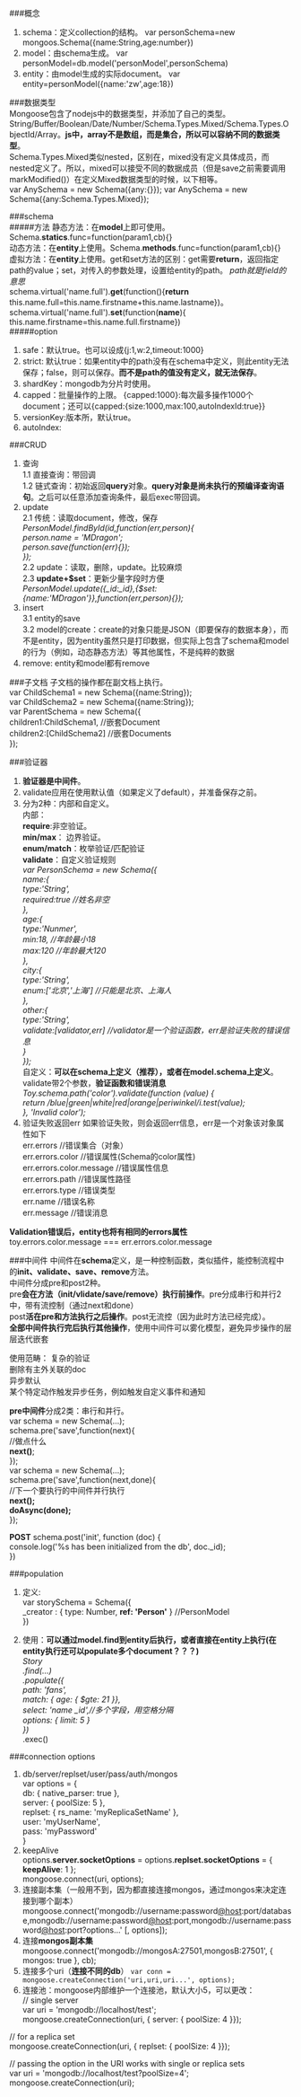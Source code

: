 ###概念  
1. schema：定义collection的结构。  var personSchema=new mongoos.Schema({name:String,age:number})  
2. model：由schema生成。  var personModel=db.model('personModel',personSchema)    
3. entity：由model生成的实际document。  var entity=personModel({name:'zw',age:18})  

###数据类型  
Mongoose包含了nodejs中的数据类型，并添加了自己的类型。  
String/Buffer/Boolean/Date/Number/Schema.Types.Mixed/Schema.Types.ObjectId/Array。**js中，array不是数组，而是集合，所以可以容纳不同的数据类型**。  
Schema.Types.Mixed类似nested，区别在，mixed没有定义具体成员，而nested定义了。所以，mixed可以接受不同的数据成员（但是save之前需要调用markModified()）在定义Mixed数据类型的时候，以下相等。  
    var AnySchema = new Schema({any:{}});
    var AnySchema = new Schema({any:Schema.Types.Mixed});

###schema  
#####方法
静态方法：在**model**上即可使用。 Schema.**statics**.func=function(param1,cb){}  
动态方法：在**entity**上使用。Schema.**methods**.func=function(param1,cb){}  
虚拟方法：在**entity**上使用。get和set方法的区别：get需要**return**，返回指定path的value；set，对传入的参数处理，设置给entity的path。 *path就是field的意思*  
schema.virtual('name.full').**get**(function(){**return** this.name.full=this.name.firstname+this.name.lastname})。 schema.virtual('name.full').**set**(function(**name**){ this.name.firstname=this.name.full.firstname})  
#####option  
1. safe：默认true。也可以设成{j:1,w:2,timeout:1000}    
2. strict: 默认true：如果entity中的path没有在schema中定义，则此entity无法保存；false，则可以保存。**而不是path的值没有定义，就无法保存**。     
3. shardKey：mongodb为分片时使用。  
4. capped：批量操作的上限。  {capped:1000}:每次最多操作1000个document；还可以{capped:{size:1000,max:100,autoIndexId:true}}   
5. versionKey:版本所，默认true。    
6. autoIndex:  

###CRUD
1. 查询  
   1.1 直接查询：带回调  
   1.2 链式查询：初始返回**query**对象。**query对象是尚未执行的预编译查询语句**。之后可以任意添加查询条件，最后exec带回调。  
2. update  
   2.1 传统：读取document，修改，保存
    *PersonModel.findById(id,function(err,person){  
      person.name = 'MDragon';  
      person.save(function(err){});  
    });*  
    2.2 update：读取，删除，update。比较麻烦     
    2.3 **update+$set**：更新少量字段时方便  
    *PersonModel.update({_id:_id},{$set:{name:'MDragon'}},function(err,person){});*  
3. insert  
    3.1 entity的save  
    3.2 model的create：create的对象只能是JSON（即要保存的数据本身），而不是entity，因为entity虽然只是打印数据，但实际上包含了schema和model的行为（例如，动态静态方法）等其他属性，不是纯粹的数据  
4. remove: entity和model都有remove  

###子文档
子文档的操作都在副文档上执行。  
    var ChildSchema1 = new Schema({name:String});  
    var ChildSchema2 = new Schema({name:String});  
    var ParentSchema = new Schema({  
      children1:ChildSchema1,   //嵌套Document  
      children2:[ChildSchema2]  //嵌套Documents  
    });  
    
###验证器
1. **验证器是中间件**。  
2. validate应用在使用默认值（如果定义了default），并准备保存之前。  
1. 分为2种：内部和自定义。  
   内部：  
      **require**:非空验证。  
      **min/max**： 边界验证。  
      **enum/match**：枚举验证/匹配验证  
      **validate**：自定义验证规则  
      *var PersonSchema = new Schema({  
      name:{  
        type:'String',  
        required:true //姓名非空  
      },  
      age:{  
        type:'Nunmer',  
        min:18,       //年龄最小18  
        max:120     //年龄最大120  
      },  
      city:{  
        type:'String',  
        enum:['北京','上海']  //只能是北京、上海人  
      },  
      other:{  
        type:'String',  
        validate:[validator,err]  //validator是一个验证函数，err是验证失败的错误信息  
      }  
    });*  
   自定义：**可以在schema上定义（推荐），或者在model.schema上定义**。validate带2个参数，**验证函数和错误消息**  
   *Toy.schema.path('color').validate(function (value) {  
    return /blue|green|white|red|orange|periwinkel/i.test(value);  
   }, 'Invalid color');*  
2. 验证失败返回err
   如果验证失败，则会返回err信息，err是一个对象该对象属性如下  
    err.errors                //错误集合（对象）  
    err.errors.color          //错误属性(Schema的color属性)  
    err.errors.color.message  //错误属性信息  
    err.errors.path             //错误属性路径  
    err.errors.type             //错误类型  
    err.name                //错误名称  
    err.message                 //错误消息  

**Validation错误后，entity也将有相同的errors属性**  
toy.errors.color.message === err.errors.color.message  

###中间件
中间件在**schema**定义，是一种控制函数，类似插件，能控制流程中的**init、validate、save、remove**方法。  
中间件分成pre和post2种。  
pre**会在方法（init/vlidate/save/remove）执行前操作**。pre分成串行和并行2中，带有流控制（通过next和done）  
post**活在pre和方法执行之后操作**。post无流控（因为此时方法已经完成）。  
**全部中间件执行完后执行其他操作**，使用中间件可以雾化模型，避免异步操作的层层迭代嵌套  

使用范畴：
复杂的验证  
删除有主外关联的doc  
异步默认  
某个特定动作触发异步任务，例如触发自定义事件和通知  

**pre中间件**分成2类：串行和并行。  
    var schema = new Schema(...);  
    schema.pre('save',function(next){  
      //做点什么  
      **next()**;  
    });  
    var schema = new Schema(...);  
    schema.pre('save',function(next,done){  
      //下一个要执行的中间件并行执行  
      **next();**  
      **doAsync(done);**  
    });      
    
**POST** 
schema.post('init', function (doc) {  
  console.log('%s has been initialized from the db', doc._id);  
})  


###population
1. 定义:  
var storySchema = Schema({  
  _creator : { type: Number, **ref: 'Person'** } //PersonModel  
})  

2. 使用：**可以通过model.find到entity后执行，或者直接在entity上执行(在entity执行还可以populate多个document？？？)**  
*Story  
.find(...)  
.populate({  
  path: 'fans',  
  match: { age: { $gte: 21 }},  
  select: 'name _id',//多个字段，用空格分隔    
  options: { limit: 5 }  
})*  
.exec()


###connection options  
1. db/server/replset/user/pass/auth/mongos  
var options = {  
  db: { native_parser: true },  
  server: { poolSize: 5 },  
  replset: { rs_name: 'myReplicaSetName' },  
  user: 'myUserName',  
  pass: 'myPassword'  
}  
2. keepAlive  
options.**server.socketOptions** = options.**replset.socketOptions** = { **keepAlive**: 1 };  
mongoose.connect(uri, options);  
3. 连接副本集（一般用不到，因为都直接连接mongos，通过mongos来决定连接到哪个副本）  
mongoose.connect('mongodb://username:password[@host](/user/host):port/database,mongodb://username:password[@host](/user/host):port,mongodb://username:password[@host](/user/host):port?options...' [, options]);  
4. 连接**mongos副本集**  
mongoose.connect('mongodb://mongosA:27501,mongosB:27501', { mongos: true }, cb);  
5. 连接多个uri（**连接不同的db**）
`var conn = mongoose.createConnection('uri,uri,uri...', options);`  
6. 连接池：mongoose内部维护一个连接池，默认大小5，可以更改：  
// single server  
var uri = 'mongodb://localhost/test';  
mongoose.createConnection(uri, { server: { poolSize: 4 }});  

// for a replica set  
mongoose.createConnection(uri, { replset: { poolSize: 4 }});  

// passing the option in the URI works with single or replica sets  
var uri = 'mongodb://localhost/test?poolSize=4';  
mongoose.createConnection(uri);  
